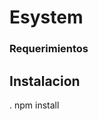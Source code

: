 # Esystem
### Requerimientos


## Instalacion

. npm install

[logo]: http://orig12.deviantart.net/07fc/f/2012/190/1/3/cute_png_by_trubuteofdistrict13-d56m5j1.png "Logo Title Text 2"
